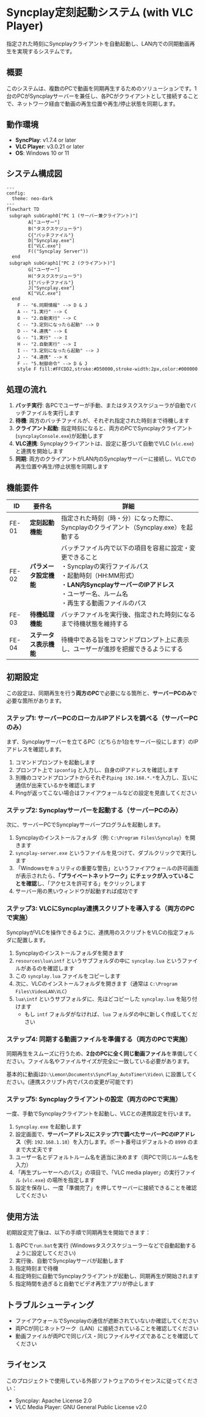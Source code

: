 # Syncplay定刻起動システム (with VLC Player)

指定された時刻にSyncplayクライアントを自動起動し、LAN内での同期動画再生を実現するシステムです。

## 概要

このシステムは、複数のPCで動画を同期再生するためのソリューションです。1台のPCがSyncplayサーバーを兼任し、各PCがクライアントとして接続することで、ネットワーク経由で動画の再生位置や再生/停止状態を同期します。

## 動作環境

- **SyncPlay**: v1.7.4 or later
- **VLC Player**: v3.0.21 or later
- **OS**: Windows 10 or 11

## システム構成図

```mermaid
---
config:
  theme: neo-dark
---
flowchart TD
 subgraph subGraph0["PC 1 (サーバー兼クライアント)"]
        A["ユーザー"]
        B("タスクスケジューラ")
        C{"バッチファイル"}
        D["Syncplay.exe"]
        E["VLC.exe"]
        F(("Syncplay Server"))
  end
 subgraph subGraph1["PC 2 (クライアント)"]
        G["ユーザー"]
        H("タスクスケジューラ")
        I{"バッチファイル"}
        J["Syncplay.exe"]
        K["VLC.exe"]
  end
    F -- "6.同期情報" --> D & J
    A -- "1.実行" --> C
    B -- "2.自動実行" --> C
    C -- "3.定刻になったら起動" --> D
    D -- "4.連携" --> E
    G -- "1.実行" --> I
    H -- "2.自動実行" --> I
    I -- "3.定刻になったら起動" --> J
    J -- "4.連携" --> K
    F -- "5.制御命令" --> D & J
    style F fill:#FFCDD2,stroke:#D50000,stroke-width:2px,color:#000000
```

## 処理の流れ

1. **バッチ実行**: 各PCでユーザーが手動、またはタスクスケジューラが自動でバッチファイルを実行します
2. **待機**: 両方のバッチファイルが、それぞれ指定された時刻まで待機します
3. **クライアント起動**: 指定時刻になると、両方のPCでSyncplayクライアント(`syncplayConsole.exe`)が起動します
4. **VLC連携**: Syncplayクライアントは、設定に基づいて自動でVLC (`vlc.exe`)と連携を開始します
5. **同期**: 両方のクライアントがLAN内のSyncplayサーバーに接続し、VLCでの再生位置や再生/停止状態を同期します

## 機能要件

| ID | 要件名 | 詳細 |
|---|---|---|
| FE-01 | **定刻起動機能** | 指定された時刻（時・分）になった際に、Syncplayのクライアント（Syncplay.exe）を起動する |
| FE-02 | **パラメータ設定機能** | バッチファイル内で以下の項目を容易に設定・変更できること<br>・Syncplayの実行ファイルパス<br>・起動時刻（HH:MM形式）<br>・**LAN内SyncplayサーバーのIPアドレス**<br>・ユーザー名、ルーム名<br>・再生する動画ファイルのパス |
| FE-03 | **待機処理機能** | バッチファイルを実行後、指定された時刻になるまで待機状態を維持する |
| FE-04 | **ステータス表示機能** | 待機中である旨をコマンドプロンプト上に表示し、ユーザーが進捗を把握できるようにする |

## 初期設定

この設定は、同期再生を行う**両方のPC**で必要になる箇所と、**サーバーPCのみ**で必要な箇所があります。

### ステップ1: サーバーPCのローカルIPアドレスを調べる（サーバーPCのみ）

まず、Syncplayサーバーを立てるPC（どちらか1台をサーバー役にします）のIPアドレスを確認します。

1. コマンドプロンプトを起動します
2. プロンプト上で `ipconfig` と入力し、自身のIPアドレスを確認します
3. 別機のコマンドプロンプトからそれぞれ`ping 192.168.*.*`を入力し、互いに通信が出来ているかを確認します
4. Pingが返ってこない場合はファイアウォールなどの設定を見直してください

### ステップ2: Syncplayサーバーを起動する（サーバーPCのみ）

次に、サーバーPCでSyncplayサーバープログラムを起動します。

1. Syncplayのインストールフォルダ（例: `C:\Program Files\Syncplay`）を開きます
2. `syncplay-server.exe` というファイルを見つけて、ダブルクリックで実行します
3. 「Windowsセキュリティの重要な警告」というファイアウォールの許可画面が表示されたら、**「プライベートネットワーク」にチェックが入っていることを確認**し、「アクセスを許可する」をクリックします
4. サーバー用の黒いウィンドウが起動すれば成功です

### ステップ3: VLCにSyncplay連携スクリプトを導入する（両方のPCで実施）

SyncplayがVLCを操作できるように、連携用のスクリプトをVLCの指定フォルダに配置します。

1. Syncplayのインストールフォルダを開きます
2. `resources\lua\intf` というサブフォルダの中に `syncplay.lua` というファイルがあるのを確認します
3. この `syncplay.lua` ファイルをコピーします
4. 次に、VLCのインストールフォルダを開きます（通常は `C:\Program Files\VideoLAN\VLC`）
5. `lua\intf` というサブフォルダに、先ほどコピーした `syncplay.lua` を貼り付けます
   - もし `intf` フォルダがなければ、`lua` フォルダの中に新しく作成してください

### ステップ4: 同期する動画ファイルを準備する（両方のPCで実施）

同期再生をスムーズに行うため、**2台のPCに全く同じ動画ファイル**を準備してください。ファイル名やファイルサイズが完全に一致している必要があります。

基本的に動画は`D:\Lemon\Documents\SyncPlay_AutoTimer\Video\` に設置してください。(連携スクリプト内でパスの変更が可能です)

### ステップ5: Syncplayクライアントの設定（両方のPCで実施）

一度、手動でSyncplayクライアントを起動し、VLCとの連携設定を行います。

1. `Syncplay.exe` を起動します
2. 設定画面で、**サーバーアドレスにステップ1で調べたサーバーPCのIPアドレス**（例: `192.168.1.10`）を入力します。ポート番号はデフォルトの `8999` のままで大丈夫です
3. ユーザー名とデフォルトルーム名を適当に決めます（両PCで同じルーム名を入力）
4. 「再生プレーヤーへのパス」の項目で、「VLC media player」の実行ファイル (`vlc.exe`) の場所を指定します
5. 設定を保存し、一度「準備完了」を押してサーバーに接続できることを確認してください

## 使用方法

初期設定完了後は、以下の手順で同期再生を開始できます：

1. 各PCで`run.bat`を実行 (Windowsタスクスケジューラーなどで自動起動するように設定してください)
2. 実行後、自動でSyncplayサーバが起動します
3. 指定時刻まで待機
4. 指定時刻に自動でSyncplayクライアントが起動し、同期再生が開始されます
5. 指定時間を過ぎると自動でビデオ再生アプリが停止します

## トラブルシューティング

- ファイアウォールでSyncplayの通信が遮断されていないか確認してください
- 両PCが同じネットワーク（LAN）に接続されていることを確認してください
- 動画ファイルが両PCで同じパス・同じファイルサイズであることを確認してください

## ライセンス

このプロジェクトで使用している外部ソフトウェアのライセンスに従ってください：
- Syncplay: Apache License 2.0
- VLC Media Player: GNU General Public License v2.0
